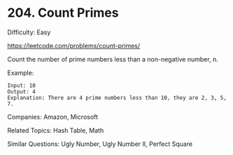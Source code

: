 # 204. Count Primes

Difficulty: Easy

https://leetcode.com/problems/count-primes/

Count the number of prime numbers less than a non-negative number, n.

Example:
```
Input: 10
Output: 4
Explanation: There are 4 prime numbers less than 10, they are 2, 3, 5, 7.
```

Companies: Amazon, Microsoft

Related Topics: Hash Table, Math

Similar Questions: Ugly Number, Ugly Number II, Perfect Square
